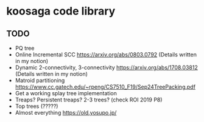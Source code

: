 # koosaga code library

## TODO

* PQ tree
* Online Incremental SCC https://arxiv.org/abs/0803.0792 (Details written in my notion)
* Dynamic 2-connectivity, 3-connectivity https://arxiv.org/abs/1708.03812 (Details written in my notion)
* Matroid partitioning https://www.cc.gatech.edu/~rpeng/CS7510_F19/Sep24TreePacking.pdf
* Get a working splay tree implementation
* Treaps? Persistent treaps? 2-3 trees? (check ROI 2019 P8)
* Top trees (?????)
* Almost everything https://old.yosupo.jp/
